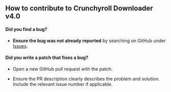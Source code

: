 ## How to contribute to Crunchyroll Downloader v4.0

#### **Did you find a bug?**

* **Ensure the bug was not already reported** by searching on GitHub under [Issues](https://github.com/stratuma/Crunchyroll-Downloader-v4.0/issues).

#### **Did you write a patch that fixes a bug?**

* Open a new GitHub pull request with the patch.

* Ensure the PR description clearly describes the problem and solution. Include the relevant issue number if applicable.
